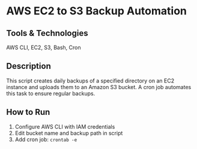 # AWS EC2 to S3 Backup Automation

## Tools & Technologies
AWS CLI, EC2, S3, Bash, Cron

## Description
This script creates daily backups of a specified directory on an EC2 instance and uploads them to an Amazon S3 bucket. A cron job automates this task to ensure regular backups.

## How to Run
1. Configure AWS CLI with IAM credentials
2. Edit bucket name and backup path in script
3. Add cron job: `crontab -e`
